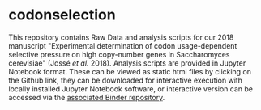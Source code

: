 # codonselection

This repository contains Raw Data and analysis scripts for our 2018  manuscript "Experimental determination of codon usage-dependent selective pressure on high copy-number genes in Saccharomyces cerevisiae" (Joss&eacute; <i>et al.</i> 2018).
Analysis scripts are provided in Jupyter Notebook format. These can be viewed as static html files by clicking on the Github link, they can be downloaded for interactive execution with locally installed Jupyter Notebook software, or interactive version can be accessed via the <a href="https://mybinder.org/v2/gh/tobiasvonderhaar/codonselection/master " target=_blank>associated Binder repository</a>.
